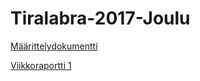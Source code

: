 # Tiralabra-2017-Joulu

[Määrittelydokumentti](https://github.com/mkmoisio/Tiralabra-2017/blob/master/doc/Määrittelydokumentti.md)

[Viikkoraportti 1](https://github.com/mkmoisio/Tiralabra-2017/blob/master/doc/Viikkoraportti-1)
